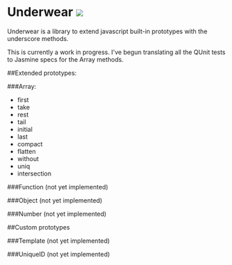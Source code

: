 Underwear [![](https://secure.travis-ci.org/daytonn/underwear.png?branch=master)](http://travis-ci.org/daytonn/underwear)
=========

Underwear is a library to extend javascript built-in prototypes with the
underscore methods.

This is currently a work in progress. I've begun translating all the
QUnit tests to Jasmine specs for the Array methods.

##Extended prototypes:

###Array:
 - first
 - take
 - rest
 - tail
 - initial
 - last
 - compact
 - flatten
 - without
 - uniq
 - intersection

###Function
(not yet implemented)

###Object
(not yet implemented)

###Number
(not yet implemented)

##Custom prototypes

###Template
(not yet implemented)

###UniqueID
(not yet implemented)
